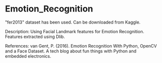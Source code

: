 # Emotion_Recognition
"fer2013" dataset has been used. Can be downloaded from Kaggle.

Description:
Using Facial Landmark features for Emotion Recognition.
Features extracted using Dlib.

References:
van Gent, P. (2016). Emotion Recognition With Python, OpenCV and a Face Dataset. A tech blog about fun things with Python and embedded electronics.
